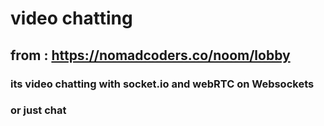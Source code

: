 # video chatting

## from : https://nomadcoders.co/noom/lobby

### its video chatting with socket.io and webRTC on Websockets

### or just chat